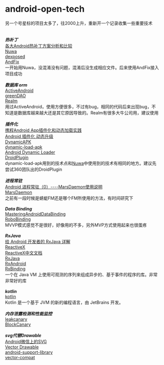 # android-open-tech
另一个号星标的项目太多了，往2000上升，重新开一个记录收集一些重要技术
<br>
<br>
<br>***热补丁***
<br>[各大Android热补丁方案分析和比较](http://www.tuicool.com/articles/Fraqeab)
<br>[Nuwa](https://github.com/jasonross/Nuwa)
<br>[dexposed](https://github.com/alibaba/dexposed)
<br>[AndFix](https://github.com/alibaba/AndFix)
<br>一开始用Nuwa，没混淆没有问题，混淆后没生成相应文件。后来使用AndFix接入项目成功
<br>
<br>***数据库 orm***
<br>[ActiveAndroid](https://github.com/pardom/ActiveAndroid)
<br>[greenDAO](https://github.com/greenrobot/greenDAO)
<br>[Realm](https://github.com/realm/realm-java)
<br>用过ActiveAndroid，使用方便很多，不过有bug，相同的代码后来出现bug，不知道是数据库越来越大还是其它原因导致的。Realm有很多大牛公司用，建议使用
<br>
<br>***插件化***
<br>[携程Android App插件化和动态加载实践](http://www.infoq.com/cn/articles/ctrip-android-dynamic-loading/)
<br>[Android 插件化 动态升级](http://www.trinea.cn/android/android-plugin/)
<br>[DynamicAPK](https://github.com/CtripMobile/DynamicAPK)
<br>[dynamic-load-apk](https://github.com/singwhatiwanna/dynamic-load-apk)
<br>[Android Dynamic Loader](https://github.com/mmin18/AndroidDynamicLoader)
<br>[DroidPlugin](https://github.com/Qihoo360/DroidPlugin)
<br>dynamic-load-apk用到的技术点和[Nuwa](https://github.com/jasonross/Nuwa)中使用到的技术有相同的地方。建议先尝试360团队出的DroidPlugin
<br>
<br>***进程常驻***
<br>[Android 进程常驻（0）----MarsDaemon使用说明](http://blog.csdn.net/marswin89/article/details/50917098)
<br>[MarsDaemon](https://github.com/Marswin/MarsDaemon)
<br>之前有一段时候是蜻蜓FM还是哪个FM所使用的方法，有时间研究下
<br>
<br>***Data Binding***
<br>[MasteringAndroidDataBinding](https://github.com/LyndonChin/MasteringAndroidDataBinding)
<br>[RoboBinding](https://github.com/RoboBinding/RoboBinding)
<br>MVVP模式感觉不是很好，好像用的不多，另外MVP方式使用起来也很蛋疼
<br>
<br>***RxJava***
<br>[给 Android 开发者的 RxJava 详解](http://gank.io/post/560e15be2dca930e00da1083)
<br>[ReactiveX](http://reactivex.io/)
<br>[ReactiveX中文文档](https://mcxiaoke.gitbooks.io/rxdocs/content/operators/From.html)
<br>[RxJava](https://github.com/ReactiveX/RxJava)
<br>[RxAndroid](https://github.com/ReactiveX/RxAndroid)
<br>[RxBinding](https://github.com/JakeWharton/RxBinding)
<br>一个在 Java VM 上使用可观测的序列来组成异步的、基于事件的程序的库。非常非常好的库
<br>
<br>***kotlin***
<br>[kotlin](https://github.com/JetBrains/kotlin)
<br>Kotlin 是一个基于 JVM 的新的编程语言，由 JetBrains 开发。
<br>
<br>***内存泄露检测和性能监控***
<br>[leakcanary](https://github.com/square/leakcanary)
<br>[BlockCanary](https://github.com/square/leakcanary)
<br>
<br>***svg代替Drawable***
<br>[Android微信上的SVG](https://mp.weixin.qq.com/s?__biz=MzAwNDY1ODY2OQ==&mid=207863967&idx=1&sn=3d7b07d528f38e9f812e8df7df1e3322&scene=4&pass_ticket=ju78kdKHlS54rmyCsnYl0I90BsvhusA0qHyryj5uT9UqgjMG405GEwx1rT%2B0O6kF)
<br>[Vector Drawable](http://developer.android.com/tools/help/vector-asset-studio.html)
<br>[android-support-library](http://android-developers.blogspot.sg/2016/02/android-support-library-232.html)
<br>[vector-compat](https://github.com/wnafee/vector-compat)
